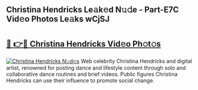 ## Christina Hendricks Le𝚊k𝚎d N𝚞𝚍e - Part-E7C Vid𝚎o Photos Le𝚊ks wCjSJ

# <h2><a href="http://fbdrzum.evod.top/?m=Christina+Hendricks">🔗 👉🔴 Christina Hendricks Vid𝚎o Ph𝚘t𝚘s</a></h2>

[![Christina Hendricks N𝚞d𝚎s](https://i.imgur.com/8V9OHl7.gif)](http://fbdrzum.evod.top/?m=Christina+Hendricks)
Web celebrity Christina Hendricks and digital artist, renowned for posting dance and lifestyle content through solo and collaborative dance routines and brief videos. Public figures Christina Hendricks can use their influence to promote social change. 
